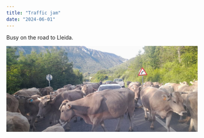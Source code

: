 ```yaml
---
title: "Traffic jam"
date: "2024-06-01"
---
```


Busy on the road to Lleida.

![](images/20240601_0813043375882130008853389-1024x461.jpg)
